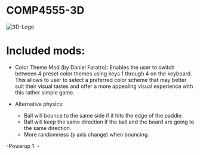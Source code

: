 # COMP4555-3D

![3D-Logo](https://user-images.githubusercontent.com/55112870/191079274-bb6823fe-5bff-41f3-9614-7973b5fea4aa.jpg)


# Included mods:

- Color Theme Mod (by Daniel Faratro):
    Enables the user to switch between 4 preset color themes using keys 1 through 4 on the keyboard. This allows to user to select a preferred color scheme that may better suit their visual tastes and offer a more appealing visual experience with this rather simple game.
    
- Alternative physics:
    - Ball will bounce to the same side if it hits the edge of the paddle.
    - Ball will keep the same direction if the ball and the board are going to the same direction.
    - More randomness (y axis change) when bouncing.

-Powerup 1:
    - 
